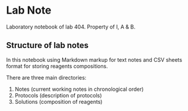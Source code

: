 Lab Note
========

Laboratory notebook of lab 404.
Property of I, A & B.


## Structure of lab notes
In this notebook using Markdown markup for text notes and CSV sheets format for storing reagents compositions.


There are three main directories:
1. Notes (current working notes in chronological order)
2. Protocols (description of protocols)
3. Solutions (composition of reagents)